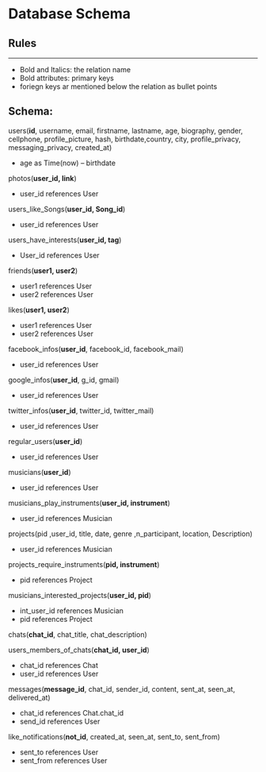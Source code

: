 #  Database Schema
## Rules
----------------------
- Bold and Italics: the relation name
- Bold attributes: primary keys
- foriegn keys ar mentioned below the relation as bullet points
## Schema:

users(**id**, username, email, firstname, lastname, age, biography, gender, cellphone, profile_picture, hash, birthdate,country, city, profile_privacy, messaging_privacy, created_at)

- age as Time(now) – birthdate

photos(**user_id, link**)
- user_id references User

users_like_Songs(**user_id, Song_id**)

- user_id references User

users_have_interests(**user_id, tag**)

- User_id references User

friends(**user1, user2**)

- user1 references User
- user2 references User

likes(**user1, user2**)

- user1 references User
- user2 references User

facebook_infos(**user_id**, facebook_id, facebook_mail)

- user_id references User

google_infos(**user_id**, g_id, gmail)

- user_id references User

twitter_infos(**user_id**, twitter_id, twitter_mail)

- user_id references User


regular_users(**user_id**)

- user_id references User

musicians(**user_id**)

- user_id references User



musicians_play_instruments(**user_id, instrument**)

- user_id references Musician

projects(pid ,user_id, title, date, genre ,n_participant, location, Description)

- user_id references Musician

projects_require_instruments(**pid, instrument**)

- pid references Project


musicians_interested_projects(**user_id, pid**)

- int_user_id references Musician
- pid references Project

chats(**chat_id**, chat_title, chat_description)

users_members_of_chats(**chat_id, user_id**)

- chat_id references Chat
- user_id references User

messages(**message_id**, chat_id, sender_id, content, sent_at, seen_at, delivered_at)

- chat_id references Chat.chat_id
- send_id references User

like_notifications(**not_id**, created_at, seen_at, sent_to, sent_from)

- sent_to references User
- sent_from references User